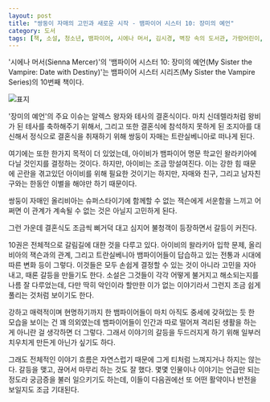 ```yaml
---
layout: post
title: "쌍둥이 자매의 고민과 새로운 시작 - 뱀파이어 시스터 10: 장미의 예언"
category: 도서
tags: [책, 소설, 청소년, 뱀파이어, 시에나 머서, 김시경, 벽장 속의 도서관, 가람어린이, 서평]
---
```


'시에나 머서(Sienna Mercer)'의
'뱀파이어 시스터 10: 장미의 예언(My Sister the Vampire: Date with Destiny)'는
뱀파이어 시스터 시리즈(My Sister the Vampire Series)의 10번째 책이다.

![표지](https://lh3.googleusercontent.com/rwpm4Z9Z1iYYJkh0pWXFEfhDsrcGPNBAau9Sg7lXhHCMIEyfzCnP9TTI_f7OG4nm2qgqPXBqd6iU-g=s480)

'장미의 예언'의 주요 이슈는 알렉스 왕자와 테사의 결혼식이다.
마치 신데렐라처럼 왕비가 된 테사를 축하해주기 위해서,
그리고 또한 결혼식에 참석하지 못하게 된 조지아를 대신해서
정식으로 결혼식을 취재하기 위해 쌍둥이 자매는 트란실베니아로 떠나게 된다.

여기에는 또한 한가지 목적이 더 있었는데,
아이비가 뱀파이어 명문 학교인 왈라키아에 다닐 것인지를 결정하는 것이다.
하지만, 아이비는 조금 망설여진다.
이는 강한 힘 때문에 곤란을 겪고있던 아이비를 위해 필요한 것이기는 하지만,
자매와 친구, 그리고 남자친구와는 한동안 이별을 해야만 하기 때문이다.

쌍둥이 자매인 올리비아는 슈퍼스타이기에 함께할 수 없는 잭슨에게 서운함을 느끼고
어쩌면 이 관계가 계속될 수 없는 것은 아닐지 고민하게 된다.

그런 가운데 결혼식도 조금씩 삐거덕 대고
심지어 불청객이 등장하면서 갈등이 커진다.

10권은 전체적으로 갈림길에 대한 것을 다루고 있다.
아이비의 왈라키아 입학 문제,
올리비아의 잭슨과의 관계,
그리고 트란실베니아 뱀파이어들이 답습하고 있는 전통과 시대에 따른 변화 등이 그렇다.
이것들은 모두 손쉽게 결정할 수 있는 것이 아니라 고민을 자아내고,
때론 갈등을 만들기도 한다.
소설은 그것들이 각각 어떻게 불거지고 해소되는지를 나름 잘 다루었는데,
다만 딱히 악인이라 할만한 이가 없는 이야기라서 그런지 조금 쉽게 풀리는 것처럼 보이기도 한다.

강하고 매력적이며 현명하기까지 한 뱀파이어들이 마치 아직도 중세에 갖혀있는 듯 한 모습을 보이는 건 꽤 의외였는데
뱀파이어들이 인간과 따로 떨어져 격리된 생활을 하는 게 아니란 걸 생각하면 더 그렇다.
그래서 이야기의 갈등을 두드러지게 하기 위해 일부러 치우치게 만든게 아닌가 싶기도 하다.

그래도 전체적인 이야기 흐름은 자연스럽기 때문에 그게 티처럼 느껴지거나 하지는 않는다.
갈등을 맺고, 끊어서 마무리 하는 것도 잘 했다.
몇몇 인물이나 이야기는 언급만 되는 정도라 궁금증을 불러 일으키기도 하는데,
이들이 다음권에선 또 어떤 활약이나 반전을 보일지도 조금 기대된다.
